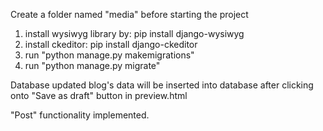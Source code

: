 Create a folder named "media" before starting the project
 1. install wysiwyg library by:
  pip install django-wysiwyg
 2. install ckeditor:
  pip install django-ckeditor
 3. run "python manage.py makemigrations"
 4. run "python manage.py migrate"


Database updated
blog's data will be inserted into database after clicking onto "Save as draft" button in preview.html

"Post" functionality implemented.
